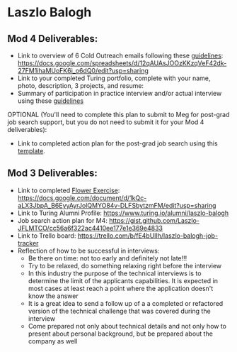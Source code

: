 # Laszlo Balogh

## Mod 4 Deliverables:
* Link to overview of 6 Cold Outreach emails following these [guidelines](https://github.com/turingschool/career-development-curriculum/blob/master/module_four/cold_outreach_deliverable_guidelines.md): https://docs.google.com/spreadsheets/d/12qAUAsJOOzKKzqVeF42dk-27FM1ihaMUoFK6i_o6dQ0/edit?usp=sharing
* Link to your completed Turing portfolio, complete with your name, photo, description, 3 projects, and resume:
* Summary of participation in practice interview and/or actual interview using these [guidelines](https://github.com/turingschool/career-development-curriculum/blob/master/module_four/interview_practice_reflection_guidelines.md)

OPTIONAL (You'll need to complete this plan to submit to Meg for post-grad job search support, but you do not need to submit it for your Mod 4 deliverables):

* Link to completed action plan for the post-grad job search using this [template](https://github.com/turingschool/career-development-curriculum/blob/master/module_four/post_grad_plan.md). 

## Mod 3 Deliverables:

* Link to completed [Flower Exercise](https://github.com/turingschool/professional_skills/blob/master/files/Career%20Unit%20-%20The%20Flower%20Diagram.pdf): https://docs.google.com/document/d/1kQc-aLX3JbpA_B6EyyAyrJolQMYO84v-DLFSbytzmFM/edit?usp=sharing
* Link to Turing Alumni Profile: https://www.turing.io/alumni/laszlo-balogh
* Job search action plan for M4: https://gist.github.com/Laszlo-JFLMTCO/cc56a6f322ac4410ee177e1e369e4833
* Link to Trello board: https://trello.com/b/fE4bUlIh/laszlo-balogh-job-tracker
* Reflection of how to be successful in interviews:  
  * Be there on time: not too early and definitely not late!!!  
  * Try to be relaxed, do something relaxing right before the interview  
  * In this industry the purpose of the technical interviews is to determine the limit of the applicants capabilities. It is expected in most cases at least reach a point where the application doesn't know the answer
  * It is a great idea to send a follow up of a a completed or refactored version of the technical challenge that was covered during the interview  
  * Come prepared not only about technical details and not only how to present about personal background, but be prepared about the company as well
